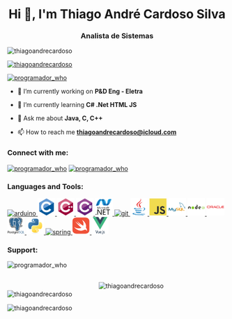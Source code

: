 <h1 align="center">Hi 👋, I'm Thiago André Cardoso Silva</h1>
<h3 align="center">Analista de Sistemas</h3>

<p align="left"> <img src="https://komarev.com/ghpvc/?username=thiagoandrecardoso&label=Profile%20views&color=0e75b6&style=flat" alt="thiagoandrecardoso" /> </p>

<p align="left"> <a href="https://github.com/ryo-ma/github-profile-trophy"><img src="https://github-profile-trophy.vercel.app/?username=thiagoandrecardoso" alt="thiagoandrecardoso" /></a> </p>

<p align="left"> <a href="https://twitter.com/programador_who" target="blank"><img src="https://img.shields.io/twitter/follow/programador_who?logo=twitter&style=for-the-badge" alt="programador_who" /></a> </p>

- 🔭 I’m currently working on **P&D Eng - Eletra**

- 🌱 I’m currently learning **C# .Net HTML JS**

- 💬 Ask me about **Java, C, C++**

- 📫 How to reach me **thiagoandrecardoso@icloud.com**

<h3 align="left">Connect with me:</h3>
<p align="left">
<a href="https://twitter.com/programador_who" target="blank"><img align="center" src="https://raw.githubusercontent.com/rahuldkjain/github-profile-readme-generator/master/src/images/icons/Social/twitter.svg" alt="programador_who" height="30" width="40" /></a>
<a href="https://instagram.com/programador_who" target="blank"><img align="center" src="https://raw.githubusercontent.com/rahuldkjain/github-profile-readme-generator/master/src/images/icons/Social/instagram.svg" alt="programador_who" height="30" width="40" /></a>
</p>

<h3 align="left">Languages and Tools:</h3>
<p align="left"> <a href="https://www.arduino.cc/" target="_blank"> <img src="https://cdn.worldvectorlogo.com/logos/arduino-1.svg" alt="arduino" width="40" height="40"/> </a> <a href="https://www.cprogramming.com/" target="_blank"> <img src="https://raw.githubusercontent.com/devicons/devicon/master/icons/c/c-original.svg" alt="c" width="40" height="40"/> </a> <a href="https://www.w3schools.com/cpp/" target="_blank"> <img src="https://raw.githubusercontent.com/devicons/devicon/master/icons/cplusplus/cplusplus-original.svg" alt="cplusplus" width="40" height="40"/> </a> <a href="https://www.w3schools.com/cs/" target="_blank"> <img src="https://raw.githubusercontent.com/devicons/devicon/master/icons/csharp/csharp-original.svg" alt="csharp" width="40" height="40"/> </a> <a href="https://dotnet.microsoft.com/" target="_blank"> <img src="https://raw.githubusercontent.com/devicons/devicon/master/icons/dot-net/dot-net-original-wordmark.svg" alt="dotnet" width="40" height="40"/> </a> <a href="https://git-scm.com/" target="_blank"> <img src="https://www.vectorlogo.zone/logos/git-scm/git-scm-icon.svg" alt="git" width="40" height="40"/> </a> <a href="https://www.java.com" target="_blank"> <img src="https://raw.githubusercontent.com/devicons/devicon/master/icons/java/java-original.svg" alt="java" width="40" height="40"/> </a> <a href="https://developer.mozilla.org/en-US/docs/Web/JavaScript" target="_blank"> <img src="https://raw.githubusercontent.com/devicons/devicon/master/icons/javascript/javascript-original.svg" alt="javascript" width="40" height="40"/> </a> <a href="https://www.mysql.com/" target="_blank"> <img src="https://raw.githubusercontent.com/devicons/devicon/master/icons/mysql/mysql-original-wordmark.svg" alt="mysql" width="40" height="40"/> </a> <a href="https://nodejs.org" target="_blank"> <img src="https://raw.githubusercontent.com/devicons/devicon/master/icons/nodejs/nodejs-original-wordmark.svg" alt="nodejs" width="40" height="40"/> </a> <a href="https://www.oracle.com/" target="_blank"> <img src="https://raw.githubusercontent.com/devicons/devicon/master/icons/oracle/oracle-original.svg" alt="oracle" width="40" height="40"/> </a> <a href="https://www.postgresql.org" target="_blank"> <img src="https://raw.githubusercontent.com/devicons/devicon/master/icons/postgresql/postgresql-original-wordmark.svg" alt="postgresql" width="40" height="40"/> </a> <a href="https://www.python.org" target="_blank"> <img src="https://raw.githubusercontent.com/devicons/devicon/master/icons/python/python-original.svg" alt="python" width="40" height="40"/> </a> <a href="https://spring.io/" target="_blank"> <img src="https://www.vectorlogo.zone/logos/springio/springio-icon.svg" alt="spring" width="40" height="40"/> </a> <a href="https://developer.apple.com/swift/" target="_blank"> <img src="https://raw.githubusercontent.com/devicons/devicon/master/icons/swift/swift-original.svg" alt="swift" width="40" height="40"/> </a> <a href="https://vuejs.org/" target="_blank"> <img src="https://raw.githubusercontent.com/devicons/devicon/master/icons/vuejs/vuejs-original-wordmark.svg" alt="vuejs" width="40" height="40"/> </a> </p>

<h3 align="left">Support:</h3>
<p><a href="https://www.buymeacoffee.com/programador_who"> <img align="left" src="https://cdn.buymeacoffee.com/buttons/v2/default-yellow.png" height="50" width="210" alt="programador_who" /></a></p><br><br>

<p><img align="left" src="https://github-readme-stats.vercel.app/api/top-langs?username=thiagoandrecardoso&show_icons=true&locale=en&layout=compact" alt="thiagoandrecardoso" /></p>

<p>&nbsp;<img align="center" src="https://github-readme-stats.vercel.app/api?username=thiagoandrecardoso&show_icons=true&locale=en" alt="thiagoandrecardoso" /></p>

<p><img align="center" src="https://github-readme-streak-stats.herokuapp.com/?user=thiagoandrecardoso&" alt="thiagoandrecardoso" /></p>

